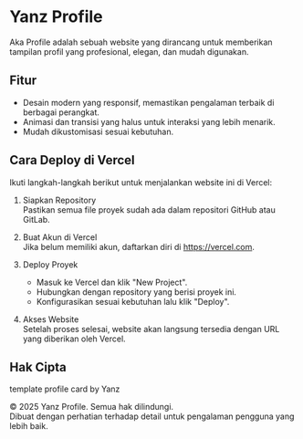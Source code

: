 # Yanz Profile

Aka Profile adalah sebuah website yang dirancang untuk memberikan tampilan profil yang profesional, elegan, dan mudah digunakan.

## Fitur
- Desain modern yang responsif, memastikan pengalaman terbaik di berbagai perangkat.
- Animasi dan transisi yang halus untuk interaksi yang lebih menarik.
- Mudah dikustomisasi sesuai kebutuhan.

## Cara Deploy di Vercel
Ikuti langkah-langkah berikut untuk menjalankan website ini di Vercel:

1. Siapkan Repository  
   Pastikan semua file proyek sudah ada dalam repositori GitHub atau GitLab.

2. Buat Akun di Vercel  
   Jika belum memiliki akun, daftarkan diri di https://vercel.com.

3. Deploy Proyek  
   - Masuk ke Vercel dan klik "New Project".  
   - Hubungkan dengan repository yang berisi proyek ini.  
   - Konfigurasikan sesuai kebutuhan lalu klik "Deploy".

4. Akses Website  
   Setelah proses selesai, website akan langsung tersedia dengan URL yang diberikan oleh Vercel.

## Hak Cipta
 template profile card by Yanz

 © 2025 Yanz Profile. Semua hak dilindungi.  
Dibuat dengan perhatian terhadap detail untuk pengalaman pengguna yang lebih baik.
